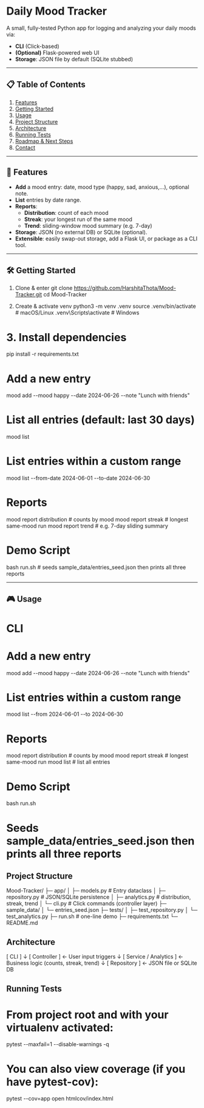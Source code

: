 # Daily Mood Tracker

A small, fully-tested Python app for logging and analyzing your daily moods via:

- **CLI** (Click-based)  
- **(Optional)** Flask-powered web UI  
- **Storage**: JSON file by default (SQLite stubbed)  

---

## 📋 Table of Contents

1. [Features](#features)  
2. [Getting Started](#getting-started)  
3. [Usage](#usage)  
4. [Project Structure](#project-structure)  
5. [Architecture](#architecture)  
6. [Running Tests](#running-tests)  
7. [Roadmap & Next Steps](#roadmap--next-steps)  
8. [Contact](#contact)  

---

## 🚀 Features

- **Add** a mood entry: date, mood type (happy, sad, anxious,…), optional note.  
- **List** entries by date range.  
- **Reports**:  
  - **Distribution**: count of each mood  
  - **Streak**: your longest run of the same mood  
  - **Trend**: sliding-window mood summary (e.g. 7-day)  
- **Storage**: JSON (no external DB) or SQLite (optional).  
- **Extensible**: easily swap-out storage, add a Flask UI, or package as a CLI tool.

---

## 🛠️ Getting Started


1. Clone & enter
git clone https://github.com/HarshitaThota/Mood-Tracker.git
cd Mood-Tracker

2. Create & activate venv
python3 -m venv .venv
source .venv/bin/activate      # macOS/Linux
.venv\Scripts\activate         # Windows

# 3. Install dependencies
pip install -r requirements.txt



# Add a new entry
mood add --mood happy --date 2024-06-26 --note "Lunch with friends"

# List all entries (default: last 30 days)
mood list

# List entries within a custom range
mood list --from-date 2024-06-01 --to-date 2024-06-30

# Reports
mood report distribution   # counts by mood
mood report streak         # longest same-mood run
mood report trend          # e.g. 7-day sliding summary

# Demo Script
bash run.sh   # seeds sample_data/entries_seed.json then prints all three reports

---

## 🎮 Usage

# CLI
# Add a new entry
mood add --mood happy --date 2024-06-26 --note "Lunch with friends"


# List entries within a custom range
mood list --from 2024-06-01 --to 2024-06-30

# Reports
mood report distribution   # counts by mood
mood report streak         # longest same-mood run
mood list                  # list all entries


# Demo Script
bash run.sh
# Seeds sample_data/entries_seed.json then prints all three reports


## Project Structure 
Mood-Tracker/
├─ app/
│  ├─ models.py        # Entry dataclass
│  ├─ repository.py    # JSON/SQLite persistence
│  ├─ analytics.py     # distribution, streak, trend
│  └─ cli.py           # Click commands (controller layer)
├─ sample_data/
│  └─ entries_seed.json
├─ tests/
│  ├─ test_repository.py
│  └─ test_analytics.py
├─ run.sh              # one-line demo
├─ requirements.txt
└─ README.md


## Architecture
   [ CLI ]
      ↓
[ Controller ]           ← User input triggers
      ↓
[ Service / Analytics ]  ← Business logic (counts, streak, trend)
      ↓
[ Repository ]           ← JSON file or SQLite DB


## Running Tests

# From project root and with your virtualenv activated:
pytest --maxfail=1 --disable-warnings -q

# You can also view coverage (if you have pytest-cov):
pytest --cov=app
open htmlcov/index.html
